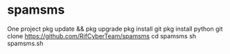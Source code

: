 # spamsms
One project
pkg update && pkg upgrade
pkg install git
pkg install python
git clone https://github.com/RifCyberTeam/spamsms
cd spamsms
sh spamsms.sh
